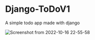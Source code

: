 # Django-ToDoV1

A simple todo app made with django

![Screenshot from 2022-10-16 22-55-58](https://user-images.githubusercontent.com/64278113/196079510-3e9818dc-0cd1-42ee-bff7-dcd8327475a1.png)
